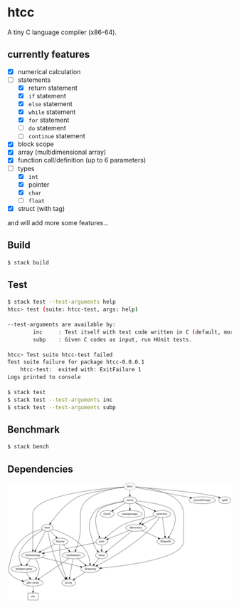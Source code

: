 # htcc

A tiny C language compiler (x86-64).

## currently features

- [x] numerical calculation
- [ ] statements
    - [x] return statement
    - [x] `if` statement
    - [x] `else` statement
    - [x] `while` statement
    - [x] `for` statement
    - [ ] `do` statement
    - [ ] `continue` statement
- [x] block scope
- [x] array (multidimensional array)
- [x] function call/definition (up to 6 parameters)
- [ ] types
    - [x] `int`
    - [x] pointer
    - [x] `char`
    - [ ] `float`
- [x] struct (with tag)

and will add more some features...

## Build

```sh
$ stack build
```

## Test

```sh
$ stack test --test-arguments help
htcc> test (suite: htcc-test, args: help)

--test-arguments are available by:
        inc     : Test itself with test code written in C (default, more faster).
        subp    : Given C codes as input, run HUnit tests.

htcc> Test suite htcc-test failed
Test suite failure for package htcc-0.0.0.1
    htcc-test:  exited with: ExitFailure 1
Logs printed to console

$ stack test
$ stack test --test-arguments inc
$ stack test --test-arguments subp
```

## Benchmark

```sh
$ stack bench
```

## Dependencies

![htcc Dependencies graph](./assets/htcc_depend.png)
